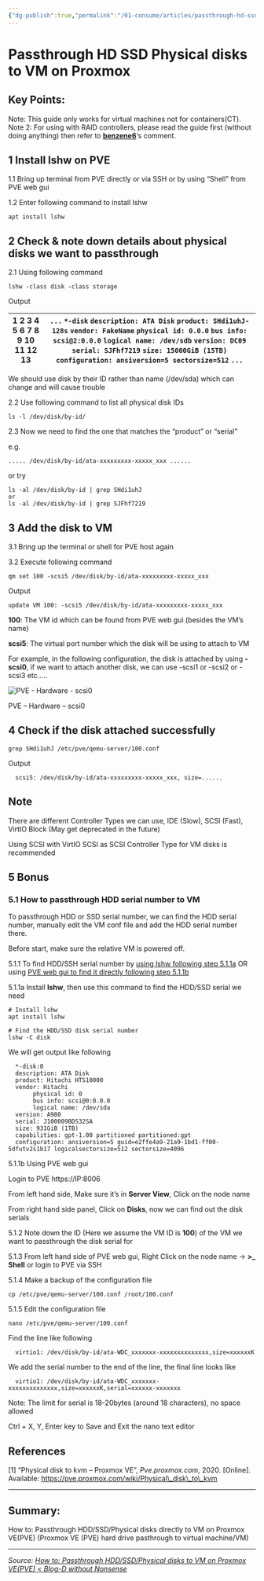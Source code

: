 ```yaml
---
{"dg-publish":true,"permalink":"/01-consume/articles/passthrough-hd-ssd-physical-disks-to-vm-on-proxmox/","title":"Passthrough HDD/SSD/Physical disks to VM on Proxmox VE(PVE)","tags":["proxmox","truenas"]}
---
```



# Passthrough HD SSD Physical disks to VM on Proxmox 

## Key Points:
  Note: This guide only works for virtual machines not for containers(CT).  
Note 2: For using with RAID controllers, please read the guide first (without doing anything) then refer to **[benzene6](https://dannyda.com/2020-08-26/how-to-passthrough-hdd-ssd-physical-disks-to-vm-on-proxmox-vepve/#comment-396)**‘s comment.

## 1 Install lshw on PVE

1.1 Bring up terminal from PVE directly or via SSH or by using “Shell” from PVE web gui

1.2 Enter following command to install lshw

```
apt install lshw
```

## 2 Check & note down details about physical disks we want to passthrough

2.1 Using following command

```
lshw -class disk -class storage
```

Output

| 1  2  3  4  5  6  7  8  9  10  11  12  13 | `...`  `*-disk`  `description: ATA Disk`  `product: SHdi1uhJ-128s`  `vendor: FakeName`  `physical id: 0.0.0`  `bus info: scsi@2:0.0.0`  `logical name: /dev/sdb`  `version: DC09`  `serial: SJFhf7219`  `size: 15000GiB (15TB)`  `configuration: ansiversion=5 sectorsize=512`  `...` |
| --- | --- |

We should use disk by their ID rather than name (/dev/sda) which can change and will cause trouble

2.2 Use following command to list all physical disk IDs

```
ls -l /dev/disk/by-id/
```

2.3 Now we need to find the one that matches the “product” or “serial”

e.g.

```
..... /dev/disk/by-id/ata-xxxxxxxxx-xxxxx_xxx ......
```

or try

```
ls -al /dev/disk/by-id | grep SHdi1uhJ
or
ls -al /dev/disk/by-id | grep SJFhf7219
```

## 3 Add the disk to VM

3.1 Bring up the terminal or shell for PVE host again

3.2 Execute following command

```
qm set 100 -scsi5 /dev/disk/by-id/ata-xxxxxxxxx-xxxxx_xxx
```

Output

```
update VM 100: -scsi5 /dev/disk/by-id/ata-xxxxxxxxx-xxxxx_xxx
```

**100**: The VM id which can be found from PVE web gui (besides the VM’s name)

**scsi5**: The virtual port number which the disk will be using to attach to VM

For example, in the following configuration, the disk is attached by using **\-scsi0**, if we want to attach another disk, we can use -scsi1 or -scsi2 or -scsi3 etc…..

![PVE - Hardware - scsi0](https://dannyda.com/myupload/2020/06/image-6.png)

PVE – Hardware – scsi0

## 4 Check if the disk attached successfully

```
grep SHdi1uhJ /etc/pve/qemu-server/100.conf
```

Output

```
  scsi5: /dev/disk/by-id/ata-xxxxxxxxx-xxxxx_xxx, size=......
```

## Note

There are different Controller Types we can use, IDE (Slow), SCSI (Fast), VirtIO Block (May get deprecated in the future)

Using SCSI with VirtIO SCSI as SCSI Controller Type for VM disks is recommended

## 5 Bonus

### 5.1 How to passthrough HDD serial number to VM

To passthrough HDD or SSD serial number, we can find the HDD serial number, manually edit the VM conf file and add the HDD serial number there.

Before start, make sure the relative VM is powered off.

5.1.1 To find HDD/SSH serial number by [using lshw following step 5.1.1a](https://dannyda.com/2020-08-26/how-to-passthrough-hdd-ssd-physical-disks-to-vm-on-proxmox-vepve/#5.1.1a-Install-lshw) OR using [PVE web gui to find it directly following step 5.1.1b](https://dannyda.com/2020-08-26/how-to-passthrough-hdd-ssd-physical-disks-to-vm-on-proxmox-vepve/#5.1.1b-Using-PVE-web-gui)

5.1.1a Install **lshw**, then use this command to find the HDD/SSD serial we need

```
# Install lshw
apt install lshw
```
```
# Find the HDD/SSD disk serial number
lshw -C disk
```

We will get output like following

```
  *-disk:0                  
  description: ATA Disk
  product: Hitachi HTS10000
  vendor: Hitachi
       physical id: 0
       bus info: scsi@0:0.0.0
       logical name: /dev/sda
  version: A980
  serial: J100009BDS32SA
  size: 931GiB (1TB)
  capabilities: gpt-1.00 partitioned partitioned:gpt
  configuration: ansiversion=5 guid=e2ffe4a9-21a9-1bd1-ff00-5dfutv2s1b17 logicalsectorsize=512 sectorsize=4096
```

5.1.1b Using PVE web gui

Login to PVE https://IP:8006

From left hand side, Make sure it’s in **Server View**, Click on the node name

From right hand side panel, Click on **Disks**, now we can find out the disk serials

5.1.2 Note down the ID (Here we assume the VM ID is **100**) of the VM we want to passthrough the disk serial for

5.1.3 From left hand side of PVE web gui, Right Click on the node name -> **\>\_ Shell** or login to PVE via SSH

5.1.4 Make a backup of the configuration file

```
cp /etc/pve/qemu-server/100.conf /root/100.conf
```

5.1.5 Edit the configuration file

```
nano /etc/pve/qemu-server/100.conf
```

Find the line like following

```
  virtio1: /dev/disk/by-id/ata-WDC_xxxxxxx-xxxxxxxxxxxxxx,size=xxxxxxK
```

We add the serial number to the end of the line, the final line looks like

```
  virtio1: /dev/disk/by-id/ata-WDC_xxxxxxx-xxxxxxxxxxxxxx,size=xxxxxxK,serial=xxxxxx-xxxxxxx
```

  Note: The limit for serial is 18-20bytes (around 18 characters), no space allowed

Ctrl + X, Y, Enter key to Save and Exit the nano text editor

## References

\[1\] “Physical disk to kvm – Proxmox VE”, *Pve.proxmox.com*, 2020. \[Online\]. Available: https://pve.proxmox.com/wiki/Physical\_disk\_to\_kvm

---

## Summary:
How to: Passthrough HDD/SSD/Physical disks directly to VM on Proxmox VE(PVE) (Proxmox VE (PVE) hard drive pasthrough to virtual machine/VM)

---

*Source: [How to: Passthrough HDD/SSD/Physical disks to VM on Proxmox VE(PVE) < Blog-D without Nonsense](https://dannyda.com/2020-08-26/how-to-passthrough-hdd-ssd-physical-disks-to-vm-on-proxmox-vepve/)*
